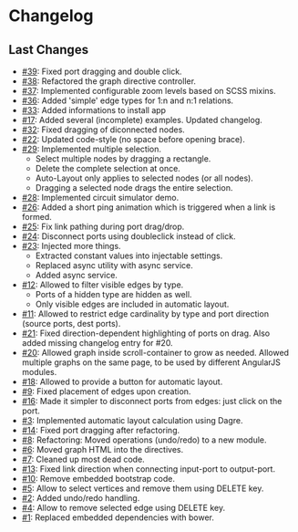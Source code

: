 # Changelog

## Last Changes
- [#39](https://github.com/x1B/nbe/issues/39): Fixed port dragging and double click.
- [#38](https://github.com/x1B/nbe/issues/38): Refactored the graph directive controller.
- [#37](https://github.com/x1B/nbe/issues/37): Implemented configurable zoom levels based on SCSS mixins.
- [#36](https://github.com/x1B/nbe/issues/36): Added 'simple' edge types for 1:n and n:1 relations.
- [#33](https://github.com/x1B/nbe/issues/33): Added informations to install app
- [#17](https://github.com/x1B/nbe/issues/17): Added several (incomplete) examples. Updated changelog.
- [#32](https://github.com/x1B/nbe/issues/32): Fixed dragging of diconnected nodes.
- [#22](https://github.com/x1B/nbe/issues/22): Updated code-style (no space before opening brace).
- [#29](https://github.com/x1B/nbe/issues/29): Implemented multiple selection.
  * Select multiple nodes by dragging a rectangle.
  * Delete the complete selection at once.
  * Auto-Layout only applies to selected nodes (or all nodes).
  * Dragging a selected node drags the entire selection.
- [#28](https://github.com/x1B/nbe/issues/28): Implemented circuit simulator demo.
- [#26](https://github.com/x1B/nbe/issues/26): Added a short ping animation which is triggered when a link is formed.
- [#25](https://github.com/x1B/nbe/issues/25): Fix link pathing during port drag/drop.
- [#24](https://github.com/x1B/nbe/issues/24): Disconnect ports using doubleclick instead of click.
- [#23](https://github.com/x1B/nbe/issues/23): Injected more things.
  * Extracted constant values into injectable settings.
  * Replaced async utility with async service.
  * Added async service.
- [#12](https://github.com/x1B/nbe/issues/12): Allowed to filter visible edges by type.
  * Ports of a hidden type are hidden as well.
  * Only visible edges are included in automatic layout.
- [#11](https://github.com/x1B/nbe/issues/11): Allowed to restrict edge cardinality by type and port direction (source ports, dest ports).
- [#21](https://github.com/x1B/nbe/issues/21):
  Fixed direction-dependent highlighting of ports on drag.
  Also added missing changelog entry for #20.
- [#20](https://github.com/x1B/nbe/issues/20):
  Allowed graph inside scroll-container to grow as needed.
  Allowed multiple graphs on the same page, to be used by different AngularJS modules.
- [#18](https://github.com/x1B/nbe/issues/18): Allowed to provide a button for automatic layout.
- [#9](https://github.com/x1B/nbe/issues/9): Fixed placement of edges upon creation.
- [#16](https://github.com/x1B/nbe/issues/16): Made it simpler to disconnect ports from edges: just click on the port.
- [#3](https://github.com/x1B/nbe/issues/3): Implemented automatic layout calculation using Dagre.
- [#14](https://github.com/x1B/nbe/issues/14): Fixed port dragging after refactoring.
- [#8](https://github.com/x1B/nbe/issues/8): Refactoring: Moved operations (undo/redo) to a new module.
- [#6](https://github.com/x1B/nbe/issues/6): Moved graph HTML into the directives.
- [#7](https://github.com/x1B/nbe/issues/7): Cleaned up most dead code.
- [#13](https://github.com/x1B/nbe/issues/13): Fixed link direction when connecting input-port to output-port.
- [#10](https://github.com/x1B/nbe/issues/10): Remove embedded bootstrap code.
- [#5](https://github.com/x1B/nbe/issues/5): Allow to select vertices and remove them using DELETE key.
- [#2](https://github.com/x1B/nbe/issues/2): Added undo/redo handling.
- [#4](https://github.com/x1B/nbe/issues/4): Allow to remove selected edge using DELETE key.
- [#1](https://github.com/x1B/nbe/issues/1): Replaced embedded dependencies with bower.
